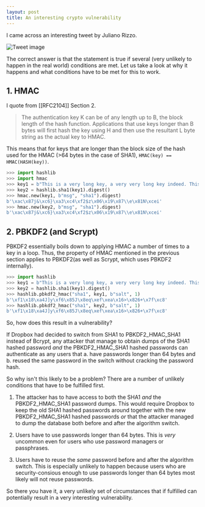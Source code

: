 ```yaml
---
layout: post
title: An interesting crypto vulnerability
---
```


I came across an interesting tweet by Juliano Rizzo.

![Tweet image](../images/julianor-tweet.png)

The correct answer is that the statement is true if several (very unlikely to
happen in the real world) conditions are met. Let us take a look at why it
happens and what conditions have to be met for this to work.

## 1. HMAC

I quote from [[RFC2104]] Section 2.

> The authentication key K can be of any length up to B, the block length of
the hash function. Applications that use keys longer than B bytes will first
hash the key using H and then use the resultant L byte string as the actual key
to HMAC.

This means that for keys that are longer than the block size of the hash used
for the HMAC (>64 bytes in the case of SHA1), `HMAC(key) == HMAC(HASH(key))`.

```python
>>> import hashlib
>>> import hmac
>>> key1 = b"This is a very long key, a very very long key indeed. This key is absurdly long."
>>> key2 = hashlib.sha1(key1).digest()
>>> hmac.new(key1, b"msg", "sha1").digest)
b'\xac\x87j&\xc6}\xa3\xc4\xf2$z\x06\x19\x87\\e\x81N\xcei'
>>> hmac.new(key2, b"msg", "sha1").digest)
b'\xac\x87j&\xc6}\xa3\xc4\xf2$z\x06\x19\x87\\e\x81N\xcei'
```

## 2. PBKDF2 (and Scrypt)

PBKDF2 essentially boils down to applying HMAC a number of times to a key in a
loop. Thus, the property of HMAC mentioned in the previous section applies to
PBKDF2(as well as Scrypt, which uses PBKDF2 internally).

```python
>>> import hashlib
>>> key1 = b"This is a very long key, a very very long key indeed. This key is absurdly long."
>>> key2 = hashlib.sha1(key1).digest()
>>> hashlib.pbkdf2_hmac("sha1", key1, b"salt", 1)
b'\xf1\x18\xa4J]y\xf6\x85J\x8eq\xef\xea\x16>\x826+\x7f\xc8'
>>> hashlib.pbkdf2_hmac("sha1", key2, b"salt", 1)
b'\xf1\x18\xa4J]y\xf6\x85J\x8eq\xef\xea\x16>\x826+\x7f\xc8'
```

So, how does this result in a vulnerability?

If Dropbox had decided to switch from SHA1 to PBKDF2\_HMAC\_SHA1 instead of
Bcrypt, any attacker that manage to obtain dumps of the SHA1 hashed password
_and_ the PBKDF2\_HMAC\_SHA1 hashed passwords can authenticate as any users
that a. have passwords longer than 64 bytes and b. reused the same password in
the switch without cracking the password hash.

So why isn't this likely to be a problem? There are a number of unlikely
conditions that have to be fulfilled first.

1. The attacker has to have access to both the SHA1 _and_ the
PBKDF2\_HMAC\_SHA1 password dumps. This would require Dropbox to keep the old
SHA1 hashed passwords around together with the new PBKDF2\_HMAC\_SHA1 hashed
passwords _or_ that the attacker managed to dump the database both before and
after the algorithm switch.

2. Users have to use passwords longer than 64 bytes. This is _very_ uncommon
even for users who use password managers or passphrases.

3. Users have to reuse the _same_ password before and after the algorithm
switch. This is especially unlikely to happen because users who are
security-consious enough to use passwords longer than 64 bytes most likely
will not reuse passwords.

So there you have it, a very unlikely set of circumstances that if fulfilled
can potentially result in a very interesting vulnerability.
